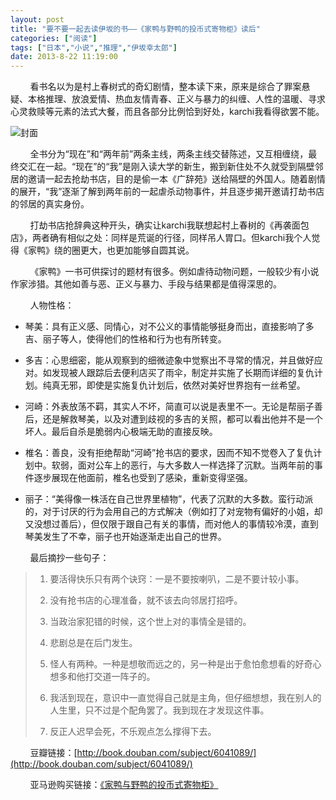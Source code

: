 ```yaml
---
layout: post
title: "要不要一起去读伊坂的书——《家鸭与野鸭的投币式寄物柜》读后"
categories: ["阅读"]
tags: ["日本","小说","推理","伊坂幸太郎"]
date: 2013-8-22 11:19:00
---
```

&nbsp;&nbsp;&nbsp;&nbsp;&nbsp;&nbsp;&nbsp;&nbsp;看书名以为是村上春树式的奇幻剧情，整本读下来，原来是综合了罪案悬疑、本格推理、放浪爱情、热血友情青春、正义与暴力的纠缠、人性的温暖、寻求心灵救赎等元素的法式大餐，而且各部分比例恰到好处，karchi我看得欲罢不能。

![封面](http://7tsz4l.com1.z0.glb.clouddn.com/家鸭与野鸭的投币式储物柜.jpg)

&nbsp;&nbsp;&nbsp;&nbsp;&nbsp;&nbsp;&nbsp;&nbsp;全书分为“现在”和“两年前”两条主线，两条主线交替陈述，又互相缠绕，最终交汇在一起。“现在”的“我”是刚入读大学的新生，搬到新住处不久就受到隔壁邻居的邀请一起去抢劫书店，目的是偷一本《广辞苑》送给隔壁的外国人。随着剧情的展开，“我”逐渐了解到两年前的一起虐杀动物事件，并且逐步揭开邀请打劫书店的邻居的真实身份。

&nbsp;&nbsp;&nbsp;&nbsp;&nbsp;&nbsp;&nbsp;&nbsp;打劫书店抢辞典这种开头，确实让karchi我联想起村上春树的《再袭面包店》，两者确有相似之处：同样是荒诞的行径，同样吊人胃口。但karchi我个人觉得《家鸭》绕的圈更大，也更加能够自圆其说。

&nbsp;&nbsp;&nbsp;&nbsp;&nbsp;&nbsp;&nbsp;&nbsp;《家鸭》一书可供探讨的题材有很多。例如虐待动物问题，一般较少有小说作家涉猎。其他如善与恶、正义与暴力、手段与结果都是值得深思的。

&nbsp;&nbsp;&nbsp;&nbsp;&nbsp;&nbsp;&nbsp;&nbsp;人物性格：

- 琴美：具有正义感、同情心，对不公义的事情能够挺身而出，直接影响了多吉、丽子等人，使得他们的性格和行为也有所转变。

- 多吉：心思细密，能从观察到的细微迹象中觉察出不寻常的情况，并且做好应对。如发现被人跟踪后去便利店买了雨伞，制定并实施了长期而详细的复仇计划。纯真无邪，即使是实施复仇计划后，依然对美好世界抱有一丝希望。

- 河崎：外表放荡不羁，其实人不坏，简直可以说是表里不一。无论是帮丽子善后，还是解救琴美，以及对遭到歧视的多吉的关照，都可以看出他并不是一个坏人。最后自杀是脆弱内心极端无助的直接反映。

- 椎名：善良，没有拒绝帮助“河崎”抢书店的要求，因而不知不觉卷入了复仇计划中。软弱，面对公车上的恶行，与大多数人一样选择了沉默。当两年前的事件逐步展现在他面前，椎名也受到了感染，重新变得坚强。

- 丽子：“美得像一株活在自己世界里植物”，代表了沉默的大多数。蛮行动派的，对于讨厌的行为会用自己的方式解决（例如打了对宠物有偏好的小姐，却又没想过善后），但仅限于跟自己有关的事情，而对他人的事情较冷漠，直到琴美发生了不幸，丽子也开始逐渐走出自己的世界。

&nbsp;&nbsp;&nbsp;&nbsp;&nbsp;&nbsp;&nbsp;&nbsp;最后摘抄一些句子：

> 1. 要活得快乐只有两个诀窍：一是不要按喇叭，二是不要计较小事。
> 
> 2. 没有抢书店的心理准备，就不该去向邻居打招呼。
> 
> 3. 当政治家犯错的时候，这个世上对的事情全是错的。
> 
> 4. 悲剧总是在后门发生。
> 
> 5. 怪人有两种。一种是想敬而远之的，另一种是出于愈怕愈想看的好奇心想多和他打交道一阵子的。
> 
> 6. 我活到现在，意识中一直觉得自己就是主角，但仔细想想，我在别人的人生里，只不过是个配角罢了。我到现在才发现这件事。
> 
> 7. 反正人迟早会死，不乐观点怎么撑得下去。

&nbsp;&nbsp;&nbsp;&nbsp;&nbsp;&nbsp;&nbsp;&nbsp;豆瓣链接：[http://book.douban.com/subject/6041089/](http://book.douban.com/subject/6041089/)

&nbsp;&nbsp;&nbsp;&nbsp;&nbsp;&nbsp;&nbsp;&nbsp;亚马逊购买链接：<a target="_blank" href="http://www.amazon.cn/gp/search?ie=UTF8&camp=536&creative=3200&index=aps&keywords=%E5%AE%B6%E9%B8%AD%E4%B8%8E%E9%87%8E%E9%B8%AD%E7%9A%84%E6%8A%95%E5%B8%81%E5%BC%8F%E5%AF%84%E7%89%A9%E6%9F%9C&linkCode=ur2&tag=ruicao987-23">《家鸭与野鸭的投币式寄物柜》</a><img src="http://ir-cn.amazon-adsystem.com/e/ir?t=ruicao987-23&l=ur2&o=28" width="1" height="1" border="0" alt="" style="border:none !important; margin:0px !important;" />
